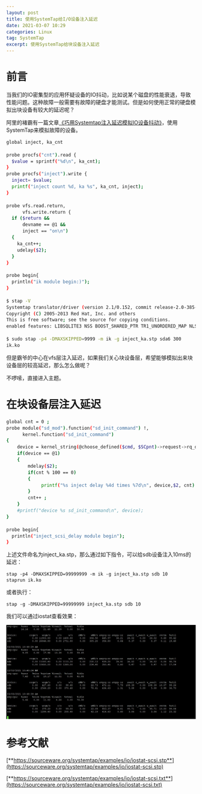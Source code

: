 ```yaml
---
layout: post
title: 使用SystemTap给I/O设备注入延迟
date: 2021-03-07 10:29
categories: Linux
tag: SystemTap
excerpt: 使用SystemTap给块设备注入延迟
---
```


# 前言

当我们的IO密集型的应用怀疑设备的IO抖动，比如说某个磁盘的性能衰退，导致性能问题。这种故障一般需要有故障的硬盘才能测试。但是如何使用正常的硬盘模拟出块设备有较大的延迟呢？

阿里的褚霸有一篇文章[《巧用Systemtap注入延迟模拟IO设备抖动》](http://blog.yufeng.info/archives/2935)，使用SystemTap来模拟故障的设备。

```bash
global inject, ka_cnt

probe procfs("cnt").read {
  $value = sprintf("%d\n", ka_cnt);
}
probe procfs("inject").write {
  inject= $value;
  printf("inject count %d, ka %s", ka_cnt, inject);
}

probe vfs.read.return,
      vfs.write.return {
  if ($return &&
      devname == @1 &&
      inject == "on\n")
  {
    ka_cnt++;
    udelay($2);
  }
}

probe begin{
  println("ik module begin:)");
}

$ stap -V
Systemtap translator/driver (version 2.1/0.152, commit release-2.0-385-gab733d5)
Copyright (C) 2005-2013 Red Hat, Inc. and others
This is free software; see the source for copying conditions.
enabled features: LIBSQLITE3 NSS BOOST_SHARED_PTR TR1_UNORDERED_MAP NLS

$ sudo stap -p4 -DMAXSKIPPED=9999 -m ik -g inject_ka.stp sda6 300
ik.ko
```

但是霸爷的中心在vfs层注入延迟，如果我们关心块设备层，希望能够模拟出来块设备层的较高延迟，那么怎么做呢？

不啰嗦，直接进入主题。

# 在块设备层注入延迟

```bash
global cnt = 0 ;
probe module("sd_mod").function("sd_init_command") !,
      kernel.function("sd_init_command")
{
    device = kernel_string(@choose_defined($cmd, $SCpnt)->request->rq_disk->disk_name)
    if(device == @1)
    {
        mdelay($2);
        if(cnt % 100 == 0)
        { 
             printf("%s inject delay %4d times %7d\n", device,$2, cnt)
        }
        cnt++ ;
    }
    #printf("device %s sd_init_command\n", device);
}

probe begin{
  println("inject_scsi_delay module begin");
}
```



上述文件命名为inject_ka.stp，那么通过如下指令，可以给sdb设备注入10ms的延迟：

```
stap -p4 -DMAXSKIPPED=99999999 -m ik -g inject_ka.stp sdb 10
staprun ik.ko
```

或者执行：

```
stap -g -DMAXSKIPPED=99999999 inject_ka.stp sdb 10
```

我们可以通过iostat查看效果：

![image-20210305224928219](../assets/LINUX/iostat_of_inject_latency.png)

# 参考文献

[**https://sourceware.org/systemtap/examples/io/iostat-scsi.stp**](https://sourceware.org/systemtap/examples/io/iostat-scsi.stp)

[**https://sourceware.org/systemtap/examples/io/iostat-scsi.txt**](https://sourceware.org/systemtap/examples/io/iostat-scsi.txt)
